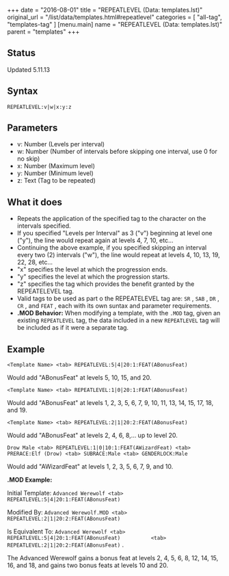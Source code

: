 +++
date = "2016-08-01"
title = "REPEATLEVEL (Data: templates.lst)"
original_url = "/list/data/templates.html#repeatlevel"
categories = [ "all-tag", "templates-tag" ]
[menu.main]
    name = "REPEATLEVEL (Data: templates.lst)"
    parent = "templates"
+++

## Status

Updated 5.11.13

## Syntax

`REPEATLEVEL:v|w|x:y:z`

## Parameters

-   v: Number (Levels per interval)
-   w: Number (Number of intervals before skipping one
    interval, use 0 for no skip)
-   x: Number (Maximum level)
-   y: Number (Minimum level)
-   z: Text (Tag to be repeated)



What it does
------------

-   Repeats the application of the specified tag to the character on the
    intervals specified.
-   If you specified "Levels per Interval" as 3 ("v") beginning at level
    one ("y"), the line would repeat again at levels 4, 7, 10, etc...
-   Continuing the above example, if you specified skipping an interval
    every two (2) intervals ("w"), the line would repeat at levels 4,
    10, 13, 19, 22, 28, etc...
-   "x" specifies the level at which the progression ends.
-   "y" specifies the level at which the progression starts.
-   "z" specifies the tag which provides the benefit granted by the
    REPEATELEVEL tag.
-   Valid tags to be used as part o the REPEATELEVEL tag are: `SR` ,
    `SAB` , `DR` , `CR` , and `FEAT` , each with its own suntax and
    parameter requirements.
-   **.MOD Behavior:** When modifying a template, with the `.MOD` tag,
    given an existing `REPEATLEVEL` tag, the data included in a new
    `REPEATLEVEL` tag will be included as if it were a separate tag.

Example
-------

`<Template Name> <tab> REPEATLEVEL:5|4|20:1:FEAT(ABonusFeat)`

Would add "ABonusFeat" at levels 5, 10, 15, and 20.

`<Template Name> <tab> REPEATLEVEL:1|0|20:1:FEAT(ABonusFeat)`

Would add "ABonusFeat" at levels 1, 2, 3, 5, 6, 7, 9, 10, 11, 13, 14,
15, 17, 18, and 19.

`<Template Name> <tab> REPEATLEVEL:2|1|20:2:FEAT(ABonusFeat)`

Would add "ABonusFeat" at levels 2, 4, 6, 8,... up to level 20.

`Drow Male <tab> REPEATLEVEL:1|0|10:1:FEAT(AWizardFeat) <tab> PRERACE:Elf (Drow) <tab> SUBRACE:Male <tab> GENDERLOCK:Male`

Would add "AWizardFeat" at levels 1, 2, 3, 5, 6, 7, 9, and 10.

**.MOD Example:**

Initial Template:
`Advanced Werewolf <tab> REPEATLEVEL:5|4|20:1:FEAT(ABonusFeat)`

Modified By:
`Advanced Werewolf.MOD <tab> REPEATLEVEL:2|1|20:2:FEAT(ABonusFeat)`

Is Equivalent To:
`Advanced Werewolf <tab> REPEATLEVEL:5|4|20:1:FEAT(ABonusFeat)          <tab> REPEATLEVEL:2|1|20:2:FEAT(ABonusFeat)`
.

The Advanced Werewolf gains a bonus feat at levels 2, 4, 5, 6, 8, 12,
14, 15, 16, and 18, and gains two bonus feats at levels 10 and 20.

